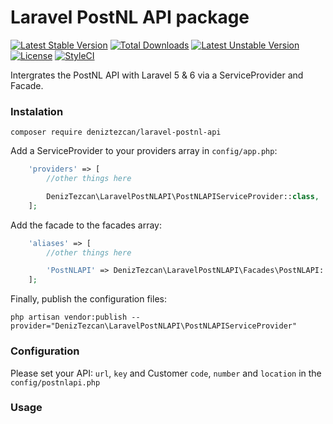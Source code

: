 Laravel PostNL API package
==============
[![Latest Stable Version](https://poser.pugx.org/deniztezcan/laravel-postnl-api/v/stable)](https://packagist.org/packages/deniztezcan/laravel-postnl-api)
[![Total Downloads](https://poser.pugx.org/deniztezcan/laravel-postnl-api/downloads)](https://packagist.org/packages/deniztezcan/laravel-postnl-api)
[![Latest Unstable Version](https://poser.pugx.org/deniztezcan/laravel-postnl-api/v/unstable)](https://packagist.org/packages/deniztezcan/laravel-postnl-api)
[![License](https://poser.pugx.org/deniztezcan/laravel-postnl-api/license)](https://packagist.org/packages/deniztezcan/laravel-postnl-api)
[![StyleCI](https://github.styleci.io/repos/212767317/shield?branch=master)](https://github.styleci.io/repos/212767317/shield?branch=master)

Intergrates the PostNL API with Laravel 5 & 6 via a ServiceProvider and Facade.

### Instalation
```
composer require deniztezcan/laravel-postnl-api
```

Add a ServiceProvider to your providers array in `config/app.php`:
```php
    'providers' => [
    	//other things here

    	DenizTezcan\LaravelPostNLAPI\PostNLAPIServiceProvider::class,
    ];
```

Add the facade to the facades array:
```php
    'aliases' => [
    	//other things here

    	'PostNLAPI' => DenizTezcan\LaravelPostNLAPI\Facades\PostNLAPI::class,
    ];
```

Finally, publish the configuration files:
```
php artisan vendor:publish --provider="DenizTezcan\LaravelPostNLAPI\PostNLAPIServiceProvider"
```

### Configuration
Please set your API: `url`, `key` and Customer `code`, `number` and `location` in the `config/postnlapi.php`

### Usage